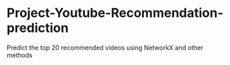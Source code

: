 # Project-Youtube-Recommendation-prediction
Predict the top 20 recommended videos using NetworkX and other methods
